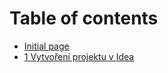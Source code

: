 # Table of contents

* [Initial page](README.md)
* [1 Vytvoření projektu v Idea](1.-vytvoreni-projektu-v-idea.md)

